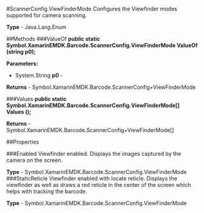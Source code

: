 #ScannerConfig.ViewFinderMode
Configures the Viewfinder modes supported for camera scanning.

**Type** - Java.Lang.Enum

##Methods
###ValueOf
**public static Symbol.XamarinEMDK.Barcode.ScannerConfig.ViewFinderMode ValueOf (string p0);**


        

**Parameters:** 

* System.String **p0** - 
        

**Returns** - Symbol.XamarinEMDK.Barcode.ScannerConfig+ViewFinderMode

###Values
**public static Symbol.XamarinEMDK.Barcode.ScannerConfig.ViewFinderMode[] Values ();**


        


**Returns** - Symbol.XamarinEMDK.Barcode.ScannerConfig+ViewFinderMode[]

##Properties

###Enabled
Viewfinder enabled. Displays the images captured by the camera on the screen.

**Type** - Symbol.XamarinEMDK.Barcode.ScannerConfig.ViewFinderMode
###StaticReticle
Viewfinder enabled with locate reticle. Displays the viewfinder as well as draws a red reticle in the center of the screen which helps with tracking the barcode.

**Type** - Symbol.XamarinEMDK.Barcode.ScannerConfig.ViewFinderMode


